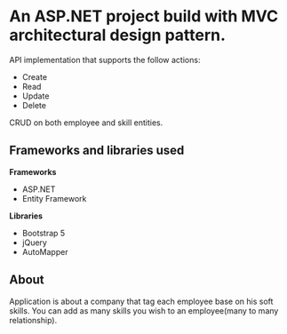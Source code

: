 # An ASP.NET project build with MVC architectural design pattern.

API implementation that supports the follow actions:
- Create
- Read
- Update
- Delete
  
CRUD on both employee and skill entities.

## Frameworks and libraries used
**Frameworks**
- ASP.NET
- Entity Framework

**Libraries**
- Bootstrap 5
- jQuery
- AutoMapper

## About
Application is about a company that tag each employee base on his soft skills.
You can add as many skills you wish to an employee(many to many relationship).
